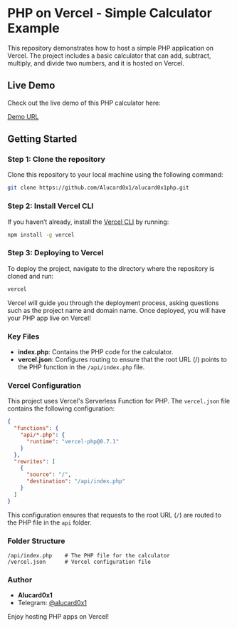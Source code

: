 
# PHP on Vercel - Simple Calculator Example

This repository demonstrates how to host a simple PHP application on Vercel. The project includes a basic calculator that can add, subtract, multiply, and divide two numbers, and it is hosted on Vercel.

## Live Demo

Check out the live demo of this PHP calculator here:

[Demo URL](https://alucard0x1phptest.vercel.app/)

## Getting Started

### Step 1: Clone the repository

Clone this repository to your local machine using the following command:

```bash
git clone https://github.com/Alucard0x1/alucard0x1php.git
```

### Step 2: Install Vercel CLI

If you haven’t already, install the [Vercel CLI](https://vercel.com/docs/cli) by running:

```bash
npm install -g vercel
```

### Step 3: Deploying to Vercel

To deploy the project, navigate to the directory where the repository is cloned and run:

```bash
vercel
```

Vercel will guide you through the deployment process, asking questions such as the project name and domain name. Once deployed, you will have your PHP app live on Vercel!

### Key Files

- **index.php**: Contains the PHP code for the calculator.
- **vercel.json**: Configures routing to ensure that the root URL (/) points to the PHP function in the `/api/index.php` file.

### Vercel Configuration

This project uses Vercel's Serverless Function for PHP. The `vercel.json` file contains the following configuration:

```json
{
  "functions": {
    "api/*.php": {
      "runtime": "vercel-php@0.7.1"
    }
  },
  "rewrites": [
    {
      "source": "/",
      "destination": "/api/index.php"
    }
  ]
}
```

This configuration ensures that requests to the root URL (`/`) are routed to the PHP file in the `api` folder.

### Folder Structure

```
/api/index.php    # The PHP file for the calculator
/vercel.json      # Vercel configuration file
```

### Author
- **Alucard0x1**
- Telegram: [@alucard0x1](https://t.me/alucard0x1)

Enjoy hosting PHP apps on Vercel!
